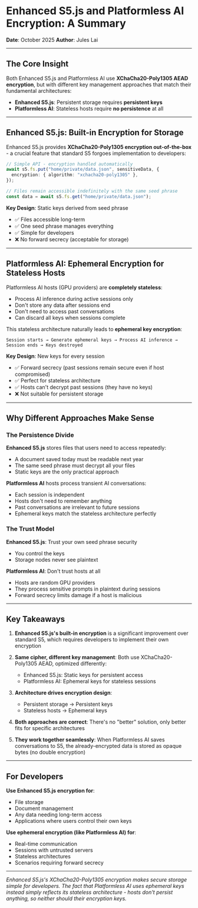 # Enhanced S5.js and Platformless AI Encryption: A Summary

**Date**: October 2025
**Author**: Jules Lai

---

## The Core Insight

Both Enhanced S5.js and Platformless AI use **XChaCha20-Poly1305 AEAD encryption**, but with different key management approaches that match their fundamental architectures:

- **Enhanced S5.js**: Persistent storage requires **persistent keys**
- **Platformless AI**: Stateless hosts require **no persistence** at all

---

## Enhanced S5.js: Built-in Encryption for Storage

Enhanced S5.js provides **XChaCha20-Poly1305 encryption out-of-the-box** - a crucial feature that standard S5 forgoes implementation to developers:

```typescript
// Simple API - encryption handled automatically
await s5.fs.put("home/private/data.json", sensitiveData, {
  encryption: { algorithm: "xchacha20-poly1305" },
});

// Files remain accessible indefinitely with the same seed phrase
const data = await s5.fs.get("home/private/data.json");
```

**Key Design**: Static keys derived from seed phrase

- ✅ Files accessible long-term
- ✅ One seed phrase manages everything
- ✅ Simple for developers
- ❌ No forward secrecy (acceptable for storage)

---

## Platformless AI: Ephemeral Encryption for Stateless Hosts

Platformless AI hosts (GPU providers) are **completely stateless**:

- Process AI inference during active sessions only
- Don't store any data after sessions end
- Don't need to access past conversations
- Can discard all keys when sessions complete

This stateless architecture naturally leads to **ephemeral key encryption**:

```
Session starts → Generate ephemeral keys → Process AI inference → Session ends → Keys destroyed
```

**Key Design**: New keys for every session

- ✅ Forward secrecy (past sessions remain secure even if host compromised)
- ✅ Perfect for stateless architecture
- ✅ Hosts can't decrypt past sessions (they have no keys)
- ❌ Not suitable for persistent storage

---

## Why Different Approaches Make Sense

### The Persistence Divide

**Enhanced S5.js** stores files that users need to access repeatedly:

- A document saved today must be readable next year
- The same seed phrase must decrypt all your files
- Static keys are the only practical approach

**Platformless AI** hosts process transient AI conversations:

- Each session is independent
- Hosts don't need to remember anything
- Past conversations are irrelevant to future sessions
- Ephemeral keys match the stateless architecture perfectly

### The Trust Model

**Enhanced S5.js**: Trust your own seed phrase security

- You control the keys
- Storage nodes never see plaintext

**Platformless AI**: Don't trust hosts at all

- Hosts are random GPU providers
- They process sensitive prompts in plaintext during sessions
- Forward secrecy limits damage if a host is malicious

---

## Key Takeaways

1. **Enhanced S5.js's built-in encryption** is a significant improvement over standard S5, which requires developers to implement their own encryption

2. **Same cipher, different key management**: Both use XChaCha20-Poly1305 AEAD, optimized differently:

   - Enhanced S5.js: Static keys for persistent access
   - Platformless AI: Ephemeral keys for stateless sessions

3. **Architecture drives encryption design**:

   - Persistent storage → Persistent keys
   - Stateless hosts → Ephemeral keys

4. **Both approaches are correct**: There's no "better" solution, only better fits for specific architectures

5. **They work together seamlessly**: When Platformless AI saves conversations to S5, the already-encrypted data is stored as opaque bytes (no double encryption)

---

## For Developers

**Use Enhanced S5.js encryption for**:

- File storage
- Document management
- Any data needing long-term access
- Applications where users control their own keys

**Use ephemeral encryption (like Platformless AI) for**:

- Real-time communication
- Sessions with untrusted servers
- Stateless architectures
- Scenarios requiring forward secrecy

---

_Enhanced S5.js's XChaCha20-Poly1305 encryption makes secure storage simple for developers. The fact that Platformless AI uses ephemeral keys instead simply reflects its stateless architecture - hosts don't persist anything, so neither should their encryption keys._
